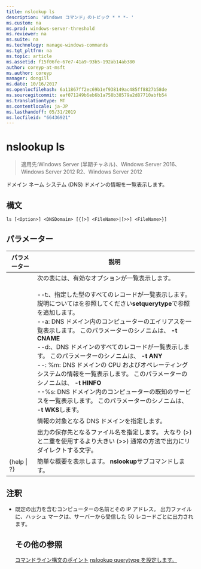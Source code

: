 ```yaml
---
title: nslookup ls
description: 'Windows コマンド」のトピック * * *- '
ms.custom: na
ms.prod: windows-server-threshold
ms.reviewer: na
ms.suite: na
ms.technology: manage-windows-commands
ms.tgt_pltfrm: na
ms.topic: article
ms.assetid: f15f06fe-67e7-41a9-93b5-192ab14ab380
author: coreyp-at-msft
ms.author: coreyp
manager: dongill
ms.date: 10/16/2017
ms.openlocfilehash: 6a11867ff2ec69b1ef938149ac485ff8827b58de
ms.sourcegitcommit: eaf071249b6eb6b1a758b38579a2d87710abfb54
ms.translationtype: MT
ms.contentlocale: ja-JP
ms.lasthandoff: 05/31/2019
ms.locfileid: "66436921"
---
```

# <a name="nslookup-ls"></a>nslookup ls

>適用先:Windows Server (半期チャネル)、Windows Server 2016、Windows Server 2012 R2、Windows Server 2012

ドメイン ネーム システム (DNS) ドメインの情報を一覧表示します。
## <a name="syntax"></a>構文
```
ls [<Option>] <DNSDomain> [{[>] <FileName>|[>>] <FileName>}]
```
## <a name="parameters"></a>パラメーター

|    パラメーター    |                                                                                                                                                                                                                                                                                                               説明                                                                                                                                                                                                                                                                                                                |
|-----------------|------------------------------------------------------------------------------------------------------------------------------------------------------------------------------------------------------------------------------------------------------------------------------------------------------------------------------------------------------------------------------------------------------------------------------------------------------------------------------------------------------------------------------------------------------------------------------------------------------------------------------------------|
|    <Option>     | 次の表には、有効なオプションが一覧表示します。<br /><br />--t:、指定した型のすべてのレコードが一覧表示します。 説明については<querytype>を参照してください**setquerytype**で参照を追加します。<br />--a: DNS ドメイン内のコンピューターのエイリアスを一覧表示します。 このパラメーターのシノニムは、 **-t CNAME**<br />--d:、DNS ドメインのすべてのレコードが一覧表示します。 このパラメーターのシノニムは、 **-t ANY**<br />--: %m: DNS ドメインの CPU およびオペレーティング システムの情報を一覧表示します。 このパラメーターのシノニムは、 **-t HINFO**<br />--%s: DNS ドメイン内のコンピューターの既知のサービスを一覧表示します。 このパラメーターのシノニムは、 **-t WKS**します。 |
|   <DNSDomain>   |                                                                                                                                                                                                                                                                                         情報の対象となる DNS ドメインを指定します。                                                                                                                                                                                                                                                                                         |
|   <FileName>    |                                                                                                                                                                                                                                 出力の保存先となるファイル名を指定します。 大なり (>) と二重を使用するより大きい (>>) 通常の方法で出力にリダイレクトする文字。                                                                                                                                                                                                                                  |
| {help &#124; ?} |                                                                                                                                                                                                                                                                                          簡単な概要を表示します。 **nslookup**サブコマンドします。                                                                                                                                                                                                                                                                                           |

## <a name="remarks"></a>注釈
- 既定の出力を含むコンピューターの名前とその IP アドレス。 出力ファイルに、ハッシュ マークは、サーバーから受信した 50 レコードごとに出力されます。
  ## <a name="additional-references"></a>その他の参照
  [コマンドライン構文のポイント](command-line-syntax-key.md)
  [nslookup querytype を設定します。](nslookup-set-querytype.md)
